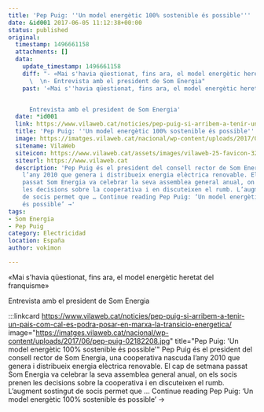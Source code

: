 ```yaml
---
title: 'Pep Puig: ''Un model energètic 100% sostenible és possible'''
date: &id001 2017-06-05 11:12:38+00:00
status: published
original:
  timestamp: 1496661158
  attachments: []
  data:
    update_timestamp: 1496661158
    diff: "- «Mai s'havia qüestionat, fins ara, el model energètic heretat del franquisme»\n\
      \  \n- Entrevista amb el president de Som Energia"
    past: '«Mai s''havia qüestionat, fins ara, el model energètic heretat del franquisme»


      Entrevista amb el president de Som Energia'
  date: *id001
  link: https://www.vilaweb.cat/noticies/pep-puig-si-arribem-a-tenir-un-pais-com-cal-es-podra-posar-en-marxa-la-transicio-energetica/
  title: 'Pep Puig: ''Un model energètic 100% sostenible és possible'''
  image: https://imatges.vilaweb.cat/nacional/wp-content/uploads/2017/06/pep-puig-02182208.jpg
  sitename: VilaWeb
  siteicon: https://www.vilaweb.cat/assets/images/vilaweb-25-favicon-32.ico
  siteurl: https://www.vilaweb.cat
  description: 'Pep Puig és el president del consell rector de Som Energia, una cooperativa nascuda
    l’any 2010 que genera i distribueix energia elèctrica renovable. El cap de setmana
    passat Som Energia va celebrar la seva assemblea general anual, on els socis prenen
    les decisions sobre la cooperativa i en discuteixen el rumb. L’augment sostingut
    de socis permet que … Continue reading Pep Puig: ‘Un model energètic 100% sostenible
    és possible’ →'
tags:
- Som Energia
- Pep Puig
category: Electricidad
location: España
author: vokimon

---
```

«Mai s'havia qüestionat, fins ara, el model energètic heretat del franquisme»

Entrevista amb el president de Som Energia

:::linkcard https://www.vilaweb.cat/noticies/pep-puig-si-arribem-a-tenir-un-pais-com-cal-es-podra-posar-en-marxa-la-transicio-energetica/ image="https://imatges.vilaweb.cat/nacional/wp-content/uploads/2017/06/pep-puig-02182208.jpg" title="Pep Puig: 'Un model energètic 100% sostenible és possible'"
    Pep Puig és el president del consell rector de Som Energia, una cooperativa nascuda l’any 2010 que genera i distribueix energia elèctrica renovable. El cap de setmana passat Som Energia va celebrar la seva assemblea general anual, on els socis prenen les decisions sobre la cooperativa i en discuteixen el rumb. L’augment sostingut de socis permet que … Continue reading Pep Puig: ‘Un model energètic 100% sostenible és possible’ →

